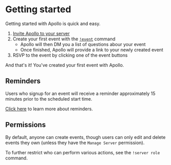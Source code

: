 # Getting started

Getting started with Apollo is quick and easy.

1. [Invite Apollo to your server](https://discord.com/api/oauth2/authorize?client_id=475744554910351370&permissions=36776045648&scope=applications.commands%20bot)
2. Create your first event with the [`!event`](/creating-events/) command
    - Apollo will then DM you a list of questions abour your event
    - Once finished, Apollo will provide a link to your newly created event
3. RSVP to the event by clicking one of the event buttons

And that's it! You've created your first event with Apollo.

## Reminders

Users who signup for an event will receive a reminder approximately 15 minutes
prior to the scheduled start time.

[Click here](/reminders/) to learn more about reminders.

## Permissions

By default, anyone can create events, though users can only edit and delete
events they own (unless they have the `Manage Server` permission).

To further restrict who can perform various actions, see the `!server role`
command.
